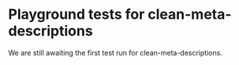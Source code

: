 # Playground tests for clean-meta-descriptions
We are still awaiting the first test run for clean-meta-descriptions.
